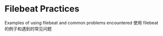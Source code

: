 # Filebeat Practices
Examples of using filebeat and common problems encountered
使用 filebeat 的例子和遇到的常见问题
